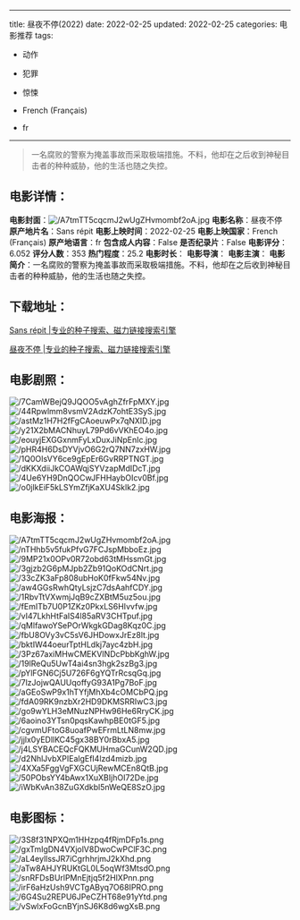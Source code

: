 
---
title: 昼夜不停(2022)
date: 2022-02-25
updated: 2022-02-25
categories: 电影推荐
tags:
- 动作
- 犯罪
- 惊悚

- French (Français)
- fr
---


> 一名腐败的警察为掩盖事故而采取极端措施。不料，他却在之后收到神秘目击者的种种威胁，他的生活也随之失控。

## **电影详情**：

**电影封面**：<img src="https://image.tmdb.org/t/p/w200/A7tmTT5cqcmJ2wUgZHvmombf2oA.jpg" alt="/A7tmTT5cqcmJ2wUgZHvmombf2oA.jpg" title="/A7tmTT5cqcmJ2wUgZHvmombf2oA.jpg">
**电影名称**：昼夜不停
**原产地片名**：Sans répit
**电影上映时间**：2022-02-25
**电影上映国家**：French (Français)
**原产地语言**：fr
**包含成人内容**：False
**是否纪录片**：False
**电影评分**：6.052
**评分人数**：353
**热门程度**：25.2
**电影时长**：
**电影导演**：
**电影主演**：
**电影简介**：一名腐败的警察为掩盖事故而采取极端措施。不料，他却在之后收到神秘目击者的种种威胁，他的生活也随之失控。

## **下载地址**：
[Sans répit |专业的种子搜索、磁力链接搜索引擎](https://movie.amd794.com:2083/?search=Sans%20r%C3%A9pit&ordering=&mode=match_phrase&page_size=10&page=1)

[昼夜不停 |专业的种子搜索、磁力链接搜索引擎](https://movie.amd794.com:2083/?search=%E6%98%BC%E5%A4%9C%E4%B8%8D%E5%81%9C&ordering=&mode=match_phrase&page_size=10&page=1)
 

## **电影剧照**：
<img src="https://image.tmdb.org/t/p/original/7CamWBejQ9JQOO5vAghZfrFpMXY.jpg" alt="/7CamWBejQ9JQOO5vAghZfrFpMXY.jpg" title="/7CamWBejQ9JQOO5vAghZfrFpMXY.jpg"><img src="https://image.tmdb.org/t/p/original/44Rpwlmm8vsmV2AdzK7ohtE3SyS.jpg" alt="/44Rpwlmm8vsmV2AdzK7ohtE3SyS.jpg" title="/44Rpwlmm8vsmV2AdzK7ohtE3SyS.jpg"><img src="https://image.tmdb.org/t/p/original/astMz1H7H2fFgCAoeuwPx7qNXID.jpg" alt="/astMz1H7H2fFgCAoeuwPx7qNXID.jpg" title="/astMz1H7H2fFgCAoeuwPx7qNXID.jpg"><img src="https://image.tmdb.org/t/p/original/y21X2bMACNhuyL79Pd6vVKhEO4o.jpg" alt="/y21X2bMACNhuyL79Pd6vVKhEO4o.jpg" title="/y21X2bMACNhuyL79Pd6vVKhEO4o.jpg"><img src="https://image.tmdb.org/t/p/original/eouyjEXGGxnmFyLxDuxJiNpEnIc.jpg" alt="/eouyjEXGGxnmFyLxDuxJiNpEnIc.jpg" title="/eouyjEXGGxnmFyLxDuxJiNpEnIc.jpg"><img src="https://image.tmdb.org/t/p/original/pHR4H6DsDYVjvO6G2rQ7NN7zxHW.jpg" alt="/pHR4H6DsDYVjvO6G2rQ7NN7zxHW.jpg" title="/pHR4H6DsDYVjvO6G2rQ7NN7zxHW.jpg"><img src="https://image.tmdb.org/t/p/original/1Q0OIsVY6ce9gEpEr6GvRRPTNGT.jpg" alt="/1Q0OIsVY6ce9gEpEr6GvRRPTNGT.jpg" title="/1Q0OIsVY6ce9gEpEr6GvRRPTNGT.jpg"><img src="https://image.tmdb.org/t/p/original/dKKXdiiJkCOAWqjSYVzapMdIDcT.jpg" alt="/dKKXdiiJkCOAWqjSYVzapMdIDcT.jpg" title="/dKKXdiiJkCOAWqjSYVzapMdIDcT.jpg"><img src="https://image.tmdb.org/t/p/original/4Ue6YH9DnQOCwJFHHaybOIcv0Bf.jpg" alt="/4Ue6YH9DnQOCwJFHHaybOIcv0Bf.jpg" title="/4Ue6YH9DnQOCwJFHHaybOIcv0Bf.jpg"><img src="https://image.tmdb.org/t/p/original/o0jlkEiF5kLSYmZfjKaXU4Sklk2.jpg" alt="/o0jlkEiF5kLSYmZfjKaXU4Sklk2.jpg" title="/o0jlkEiF5kLSYmZfjKaXU4Sklk2.jpg">

## **电影海报**：
<img src="https://image.tmdb.org/t/p/original/A7tmTT5cqcmJ2wUgZHvmombf2oA.jpg" alt="/A7tmTT5cqcmJ2wUgZHvmombf2oA.jpg" title="/A7tmTT5cqcmJ2wUgZHvmombf2oA.jpg"><img src="https://image.tmdb.org/t/p/original/nTHhb5v5fukPfvG7FCJspMbboEz.jpg" alt="/nTHhb5v5fukPfvG7FCJspMbboEz.jpg" title="/nTHhb5v5fukPfvG7FCJspMbboEz.jpg"><img src="https://image.tmdb.org/t/p/original/9MP21x0OPv0R72obd63tMHssmGt.jpg" alt="/9MP21x0OPv0R72obd63tMHssmGt.jpg" title="/9MP21x0OPv0R72obd63tMHssmGt.jpg"><img src="https://image.tmdb.org/t/p/original/3gjzb2G6pMJpb2Zb91QoKOdCNrt.jpg" alt="/3gjzb2G6pMJpb2Zb91QoKOdCNrt.jpg" title="/3gjzb2G6pMJpb2Zb91QoKOdCNrt.jpg"><img src="https://image.tmdb.org/t/p/original/33cZK3aFp808ubHoK0fFkw54Nv.jpg" alt="/33cZK3aFp808ubHoK0fFkw54Nv.jpg" title="/33cZK3aFp808ubHoK0fFkw54Nv.jpg"><img src="https://image.tmdb.org/t/p/original/aw4GGsRwhQtyLsjzC7dsAahfCDY.jpg" alt="/aw4GGsRwhQtyLsjzC7dsAahfCDY.jpg" title="/aw4GGsRwhQtyLsjzC7dsAahfCDY.jpg"><img src="https://image.tmdb.org/t/p/original/1RbvTtVXwmjJqB9cZXBtM5uz5ou.jpg" alt="/1RbvTtVXwmjJqB9cZXBtM5uz5ou.jpg" title="/1RbvTtVXwmjJqB9cZXBtM5uz5ou.jpg"><img src="https://image.tmdb.org/t/p/original/fEmITb7U0P1ZKz0PkxLS6HIvvfw.jpg" alt="/fEmITb7U0P1ZKz0PkxLS6HIvvfw.jpg" title="/fEmITb7U0P1ZKz0PkxLS6HIvvfw.jpg"><img src="https://image.tmdb.org/t/p/original/vI47LkhHtFaIS4l85aRV3CHTpuf.jpg" alt="/vI47LkhHtFaIS4l85aRV3CHTpuf.jpg" title="/vI47LkhHtFaIS4l85aRV3CHTpuf.jpg"><img src="https://image.tmdb.org/t/p/original/qMlfawoYSePOrWkgkGDag8Kqz0C.jpg" alt="/qMlfawoYSePOrWkgkGDag8Kqz0C.jpg" title="/qMlfawoYSePOrWkgkGDag8Kqz0C.jpg"><img src="https://image.tmdb.org/t/p/original/fbU8OVy3vC5sV6JHDowxJrEz8lt.jpg" alt="/fbU8OVy3vC5sV6JHDowxJrEz8lt.jpg" title="/fbU8OVy3vC5sV6JHDowxJrEz8lt.jpg"><img src="https://image.tmdb.org/t/p/original/bktIW44oeurTptHLdkj7ayc4zbH.jpg" alt="/bktIW44oeurTptHLdkj7ayc4zbH.jpg" title="/bktIW44oeurTptHLdkj7ayc4zbH.jpg"><img src="https://image.tmdb.org/t/p/original/3Pz67axiMHwCMEKVINDcPbbKghW.jpg" alt="/3Pz67axiMHwCMEKVINDcPbbKghW.jpg" title="/3Pz67axiMHwCMEKVINDcPbbKghW.jpg"><img src="https://image.tmdb.org/t/p/original/19lReQu5UwT4ai4sn3hgk2szBg3.jpg" alt="/19lReQu5UwT4ai4sn3hgk2szBg3.jpg" title="/19lReQu5UwT4ai4sn3hgk2szBg3.jpg"><img src="https://image.tmdb.org/t/p/original/pYlFGN6Cj5U726F6gYQTrRcsqGq.jpg" alt="/pYlFGN6Cj5U726F6gYQTrRcsqGq.jpg" title="/pYlFGN6Cj5U726F6gYQTrRcsqGq.jpg"><img src="https://image.tmdb.org/t/p/original/7lzJojwQAUUqoffyG93A1Pg7BoF.jpg" alt="/7lzJojwQAUUqoffyG93A1Pg7BoF.jpg" title="/7lzJojwQAUUqoffyG93A1Pg7BoF.jpg"><img src="https://image.tmdb.org/t/p/original/aGEoSwP9x1hTYfjMhXb4cOMCbPQ.jpg" alt="/aGEoSwP9x1hTYfjMhXb4cOMCbPQ.jpg" title="/aGEoSwP9x1hTYfjMhXb4cOMCbPQ.jpg"><img src="https://image.tmdb.org/t/p/original/fdA09RK9nzbXr2HD9DKMSRRIwC3.jpg" alt="/fdA09RK9nzbXr2HD9DKMSRRIwC3.jpg" title="/fdA09RK9nzbXr2HD9DKMSRRIwC3.jpg"><img src="https://image.tmdb.org/t/p/original/go9wYLH3eMNuzNPHw96He6RryCK.jpg" alt="/go9wYLH3eMNuzNPHw96He6RryCK.jpg" title="/go9wYLH3eMNuzNPHw96He6RryCK.jpg"><img src="https://image.tmdb.org/t/p/original/6aoino3YTsn0pqsKawhpBE0tGF5.jpg" alt="/6aoino3YTsn0pqsKawhpBE0tGF5.jpg" title="/6aoino3YTsn0pqsKawhpBE0tGF5.jpg"><img src="https://image.tmdb.org/t/p/original/cgvmUFtoG8uoafPwEFrmLtLN8mw.jpg" alt="/cgvmUFtoG8uoafPwEFrmLtLN8mw.jpg" title="/cgvmUFtoG8uoafPwEFrmLtLN8mw.jpg"><img src="https://image.tmdb.org/t/p/original/jjlx0yEDllKC45gx38BY0rBbxA5.jpg" alt="/jjlx0yEDllKC45gx38BY0rBbxA5.jpg" title="/jjlx0yEDllKC45gx38BY0rBbxA5.jpg"><img src="https://image.tmdb.org/t/p/original/j4LSYBACEQcFQKMUHmaGCunW2QD.jpg" alt="/j4LSYBACEQcFQKMUHmaGCunW2QD.jpg" title="/j4LSYBACEQcFQKMUHmaGCunW2QD.jpg"><img src="https://image.tmdb.org/t/p/original/d2NhlJvbXPIEalgEfI4lzd4mizb.jpg" alt="/d2NhlJvbXPIEalgEfI4lzd4mizb.jpg" title="/d2NhlJvbXPIEalgEfI4lzd4mizb.jpg"><img src="https://image.tmdb.org/t/p/original/4XXa5FggVgFXGCUjRewMCEn8QtB.jpg" alt="/4XXa5FggVgFXGCUjRewMCEn8QtB.jpg" title="/4XXa5FggVgFXGCUjRewMCEn8QtB.jpg"><img src="https://image.tmdb.org/t/p/original/50PObsYY4bAwx1XuXBIjhOI72De.jpg" alt="/50PObsYY4bAwx1XuXBIjhOI72De.jpg" title="/50PObsYY4bAwx1XuXBIjhOI72De.jpg"><img src="https://image.tmdb.org/t/p/original/iWbKvAn38ZuGXdkbl5nWeQE8SzO.jpg" alt="/iWbKvAn38ZuGXdkbl5nWeQE8SzO.jpg" title="/iWbKvAn38ZuGXdkbl5nWeQE8SzO.jpg">

## **电影图标**：
<img src="https://image.tmdb.org/t/p/original/3S8f31NPXQm1HHzpq4fRjmDFp1s.png" alt="/3S8f31NPXQm1HHzpq4fRjmDFp1s.png" title="/3S8f31NPXQm1HHzpq4fRjmDFp1s.png"><img src="https://image.tmdb.org/t/p/original/gxTmIgDN4VXjolV8DwoCwPClF3C.png" alt="/gxTmIgDN4VXjolV8DwoCwPClF3C.png" title="/gxTmIgDN4VXjolV8DwoCwPClF3C.png"><img src="https://image.tmdb.org/t/p/original/aL4eyllssJR7iCgrhhrjmJ2kXhd.png" alt="/aL4eyllssJR7iCgrhhrjmJ2kXhd.png" title="/aL4eyllssJR7iCgrhhrjmJ2kXhd.png"><img src="https://image.tmdb.org/t/p/original/aTw8AHJYRUKtGL0L5oqWf3MtsdO.png" alt="/aTw8AHJYRUKtGL0L5oqWf3MtsdO.png" title="/aTw8AHJYRUKtGL0L5oqWf3MtsdO.png"><img src="https://image.tmdb.org/t/p/original/snRFDsBUrlPMnEjtjq5f2HlXPnn.png" alt="/snRFDsBUrlPMnEjtjq5f2HlXPnn.png" title="/snRFDsBUrlPMnEjtjq5f2HlXPnn.png"><img src="https://image.tmdb.org/t/p/original/irF6aHzUsh9VCTgAByq7O68IPRO.png" alt="/irF6aHzUsh9VCTgAByq7O68IPRO.png" title="/irF6aHzUsh9VCTgAByq7O68IPRO.png"><img src="https://image.tmdb.org/t/p/original/6G4Su2REPU6JPeCZHT68e91yYtd.png" alt="/6G4Su2REPU6JPeCZHT68e91yYtd.png" title="/6G4Su2REPU6JPeCZHT68e91yYtd.png"><img src="https://image.tmdb.org/t/p/original/vSwlxFoGcnBYjnSJ6K8d6wgXsB.png" alt="/vSwlxFoGcnBYjnSJ6K8d6wgXsB.png" title="/vSwlxFoGcnBYjnSJ6K8d6wgXsB.png">
